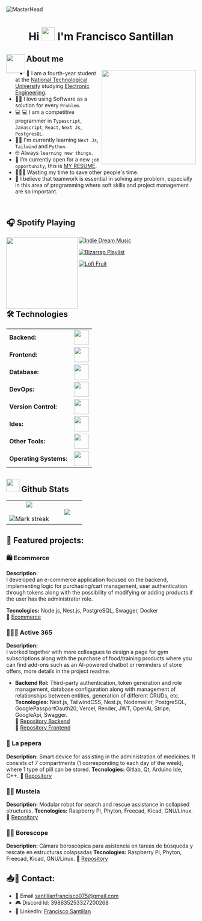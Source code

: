 ![MasterHead](https://i.pinimg.com/originals/77/ca/a3/77caa32884d735d439ade45ba37feaf2.gif)
<h1 align="center">Hi <img src="https://media.giphy.com/media/hvRJCLFzcasrR4ia7z/giphy.gif" width="35"> I'm Francisco Santillan</h1>

## <picture><img align="left" src = "https://github.com/7oSkaaa/7oSkaaa/blob/main/Images/about_me.gif?raw=true" width = 50px></picture> About me

<picture> <img align="right" src="https://github.com/7oSkaaa/7oSkaaa/blob/main/Images/Right_Side.gif?raw=true" width = 250px></picture>


- :school:   I am a fourth-year student at the [National Technological University](https://www.frc.utn.edu.ar/) studying [Electronic Engineering](https://www.institucional.frc.utn.edu.ar/electronica/).
- :technologist: I love using Software as a solution for every `Problem`.
- :computer: 💻 I am a competitive programmer in `Typescript`, `Javascript`, `React`, `Next Js`, `PostgresQL`.
- :student: I'm currently learning `Next Js`, `Tailwind` and `Python`.
- :nerd_face: Always `learning new things`.
- :thinking: I’m currently open for a new `job opportunity`, this is [MY RESUME]().
- 👨‍💻🎯 Wasting my time to save other people's time.
- 🫡 I believe that teamwork is essential in solving any problem, especially in this area of ​​programming where soft skills and project management are so important.
<br>

## :headphones: Spotify Playing
<picture> <img align="left" src="https://i.gifer.com/6ElP.gif" width = 190px ></picture>

[![Indie Dream Music](https://img.shields.io/badge/Indie%20Dream%20Music-%231DB954.svg?&style=for-the-badge&logo=spotify&logoColor=white)](https://open.spotify.com/playlist/6KtpgfTbml1qDde0JsY128?si=ba2a20232f8e4d07)

 [![Bizarrap Playlist](https://img.shields.io/badge/Bizzarrap-%231DB954.svg?&style=for-the-badge&logo=spotify&logoColor=white)](https://open.spotify.com/playlist/37i9dQZF1DX7auwRw98d8w?si=10b90c989bb94b08) 
 
 [![Lofi Fruit](https://img.shields.io/badge/Lofi%20Fruit%20Music-%231DB954.svg?&style=for-the-badge&logo=spotify&logoColor=white)](https://open.spotify.com/intl-es/artist/1dABGukgZ8XKKOdd2rVSHM?si=8byAYaGwRByIhdmUFNPISg)

<br></br>
<br></br>

 ## 🛠️ Technologies
<table>
    <tr>
        <td style="font-weight: bold; padding-right: 10px; vertical-align: center; border: none;">Backend:</td>
        <td><img height="40" src="https://skillicons.dev/icons?i=c,cpp,python,nodejs,typescript,express,nestjs,vite,npm,postman"/></td> 
    </tr>
    <tr>
        <td style="font-weight: bold; padding-right: 10px; vertical-align: center;">Frontend:</td>
        <td><img height="40" src="https://skillicons.dev/icons?i=react,bootstrap,html,css,js,ts,figma,webpack"/></td>
    </tr>
    <tr>
        <td style="font-weight: bold; padding-right: 10px; vertical-align: center; border: none;">Database:</td>
        <td><img height="40" src="https://skillicons.dev/icons?i=postgresql,mongodb"/></td>
    </tr>
    <tr>
        <td style="font-weight: bold; padding-right: 10px; vertical-align: center; border: none;">DevOps:</td>
        <td><img height="40" src="https://skillicons.dev/icons?i=docker,githubactions"/></td>
    </tr>
    <tr>
        <td style="font-weight: bold; padding-right: 10px; vertical-align: center; border: none;">Version Control:</td>
        <td><img height="40" src="https://skillicons.dev/icons?i=git,github,gitlab"/></td>
    </tr>
    <tr>
        <td style="font-weight: bold; padding-right: 10px; vertical-align: center; border: none;">Ides:</td>
        <td><img height="40" src="https://skillicons.dev/icons?i=vscode,vim,arduino,neovim,matlab,octave"/></td>
    </tr>
    <tr>
        <td style="font-weight: bold; padding-right: 10px; vertical-align: center; border: none;">Other Tools:</td>
        <td><img height="40" src="https://skillicons.dev/icons?i=linkedin,autocad,qt,notion,markdown,discord"/></td>
    </tr>
    <tr>
        <td style="font-weight: bold; padding-right: 10px; vertical-align: center; border: none;">Operating Systems:</td>
        <td><img height="40" src="https://skillicons.dev/icons?i=windows,linux,ubuntu,debian,raspberrypi"/></td>
    </tr>
</table>

## <img src="https://media.giphy.com/media/iY8CRBdQXODJSCERIr/giphy.gif" width="35"><b> Github Stats </b>
<p align="center">
<table align="center">
<td width="60%" align="center">
  <img  align="center"  src="https://github-readme-stats.vercel.app/api?username=Olocog&theme=nightowl&show_icons=true&count_private=true" />
  <br></br>
  <img  title="🔥 Get streak stats for your profile at git.io/streak-stats" alt="Mark streak" src="https://github-readme-streak-stats.herokuapp.com?user=Olocog&theme=nightowl" /> 
</td>
<td width="40%" align="center">
  <img  align="center" src="https://github-readme-stats.vercel.app/api/top-langs/?username=Olocog&layout=pie&theme=nightowl"/>
</td>
</tr>
</table>

## 📌 Featured projects:  

### 🛍️ **Ecommerce**  
**Description:**  
I developed an e-commerce application focused on the backend, implementing logic for purchasing/cart management, user authentication through tokens along with the possibility of modifying or adding products if the user has the administrator role. 

**Tecnologies:** Node.js, Nest.js, PostgreSQL, Swagger, Docker  
🔗 [Ecommerce](https://github.com/OlocoG/Ecommerce_SoyHenry)

### 💪🏋️‍♂️ **Active 365**  
**Description:**  
I worked together with more colleagues to design a page for gym subscriptions along with the purchase of food/training products where you can find add-ons such as an AI-powered chatbot or reminders of store offers, more details in the project readme.
  
- **Backend Rol:** Third-party authentication, token generation and role management, database configuration along with management of relationships between entities, generation of different CRUDs, etc.  
**Tecnologies:** Next.js, TailwindCSS, Nest.js, Nodemailer, PostgreSQL, GooglePassportOauth20, Vercel, Render, JWT, OpenAi, Stripe, GoogleApi, Swagger.  
🔗 [Repository Backend](https://github.com/OlocoG/Active_365_Back)  
🔗 [Repository Frontend](https://github.com/MilagrosLuque/Active_365_deploy_front)


### 💊 **La pepera**
**Description:**
Smart device for assisting in the administration of medicines. It consists of 7 compartments (1 corresponding to each day of the week), where 1 type of pill can be stored.
**Tecnologies:** Gitlab, Qt, Arduino Ide, C++.
🔗 [Repository](https://gitlab.com/Franklin1001/la-pepera)

### 🦦🤖 **Mustela**
**Description:**
Modular robot for search and rescue assistance in collapsed structures.
**Tecnologies:** Raspberry Pi, Phyton, Freecad, Kicad, GNU/Linux.
🔗 [Repository](https://gitlab.com/mustela/hardware)

### 🐍🤖 **Borescope**
**Description:**
Cámara boroscópica para asistencia en tareas de búsqueda y rescate en estructuras colapsadas
**Tecnologies:** Raspberry Pi, Phyton, Freecad, Kicad, GNU/Linux.
🔗 [Repository]([https://gitlab.com/boroscope/documentation](https://gitlab.com/boroscope/software))

## 📥📨 Contact:

- 📧 Email santillanfrancisco075@gmail.com
- 🎮 Discord Id: 398635253327200268
- 🔗 LinkedIn: [Francisco Santillan](https://www.linkedin.com/in/francisco-santillan-ab9027263/)

